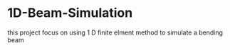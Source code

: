 # 1D-Beam-Simulation
this project focus on using 1 D finite elment method to simulate a bending beam 
 
